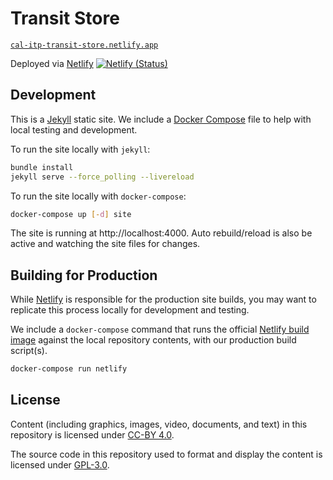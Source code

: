 # Transit Store

[`cal-itp-transit-store.netlify.app`](https://cal-itp-transit-store.netlify.app/)

Deployed via [Netlify][netlify] [![Netlify (Status)](https://api.netlify.com/api/v1/badges/339b40a7-0bbb-4059-bea7-5842eb3a987d/deploy-status)](https://app.netlify.com/sites/cal-itp-transit-store/deploys)

## Development

This is a [Jekyll][jekyll] static site. We include a [Docker Compose][docker-compose] file to help with local testing
and development.

To run the site locally with `jekyll`:

```bash
bundle install
jekyll serve --force_polling --livereload
```

To run the site locally with `docker-compose`:

```bash
docker-compose up [-d] site
```

The site is running at http://localhost:4000. Auto rebuild/reload is also be active and watching the site files for changes.

## Building for Production

While [Netlify][netlify] is responsible for the production site builds, you may want to replicate this process locally for development and testing.

We include a `docker-compose` command that runs the official [Netlify build image][netlify-build] against the local repository contents, with our production build script(s).

```bash
docker-compose run netlify
```

## License

Content (including graphics, images, video, documents, and text) in this repository is licensed under [CC-BY 4.0][content-license].

The source code in this repository used to format and display the content is licensed under [GPL-3.0][code-license].

[docker-compose]: https://docs.docker.com/compose/
[jekyll]: https://jekyllrb.com
[code-license]: ./LICENSE
[content-license]: ./content/LICENSE
[netlify]: https://www.netlify.com/
[netlify-build]: https://github.com/netlify/build-image